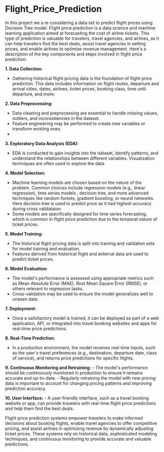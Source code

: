 # Flight_Price_Prediction
In this project we a re considering a data set to predict flight prices using Decision Tree model.
Flight price prediction is a data science and machine learning application aimed at forecasting the cost of airline tickets. This type of prediction is valuable for travelers, travel agencies, and airlines, as it can help travelers find the best deals, assist travel agencies in setting prices, and enable airlines to optimize revenue management. Here's a description of the key components and steps involved in flight price prediction:

**1. Data Collection:**
   - Gathering historical flight pricing data is the foundation of flight price prediction. This data includes information on flight routes, departure and arrival cities, dates, airlines, ticket prices, booking class, time until departure, and more.

**2. Data Preprocessing:**
   - Data cleaning and preprocessing are essential to handle missing values, outliers, and inconsistencies in the dataset.
   - Feature engineering may be performed to create new variables or transform existing ones.
   - 
**3. Exploratory Data Analysis (EDA):**
   - EDA is conducted to gain insights into the dataset, identify patterns, and understand the relationships between different variables. Visualization techniques are often used to explore the data.

**4. Model Selection:**
   - Machine learning models are chosen based on the nature of the problem. Common choices include regression models (e.g., linear regression), time series models , decision tree, and more advanced techniques like random forests, gradient boosting, or neural networks. Here decision tree is used to predict price as it had highest accuracy during cross validataion
   - Some models are specifically designed for time series forecasting, which is common in flight price prediction due to the temporal nature of ticket prices.

**5. Model Training:**
   - The historical flight pricing data is split into training and validation sets for model training and evaluation.
   - Features derived from historical flight and external data are used to predict ticket prices.

**6. Model Evaluation:**
   - The model's performance is assessed using appropriate metrics such as Mean Absolute Error (MAE), Root Mean Square Error (RMSE), or others relevant to regression tasks.
   - Cross-validation may be used to ensure the model generalizes well to unseen data.

**7. Deployment:**
   - Once a satisfactory model is trained, it can be deployed as part of a web application, API, or integrated into travel booking websites and apps for real-time price predictions.

**8. Real-Time Prediction:**
   - In a production environment, the model receives real-time inputs, such as the user's travel preferences (e.g., destination, departure date, class of service), and returns price predictions for specific flights.

**9. Continuous Monitoring and Retraining:**
    - The model's performance should be continuously monitored in production to ensure it remains accurate and up-to-date.
    - Regularly retraining the model with new pricing data is important to account for changing pricing patterns and improving prediction accuracy.

**10. User Interface:**
    - A user-friendly interface, such as a travel booking website or app, can provide travelers with real-time flight price predictions and help them find the best deals.

Flight price prediction systems empower travelers to make informed decisions about booking flights, enable travel agencies to offer competitive pricing, and assist airlines in optimizing revenue by dynamically adjusting ticket prices. These systems rely on historical data, sophisticated modeling techniques, and continuous monitoring to provide accurate and valuable predictions.
